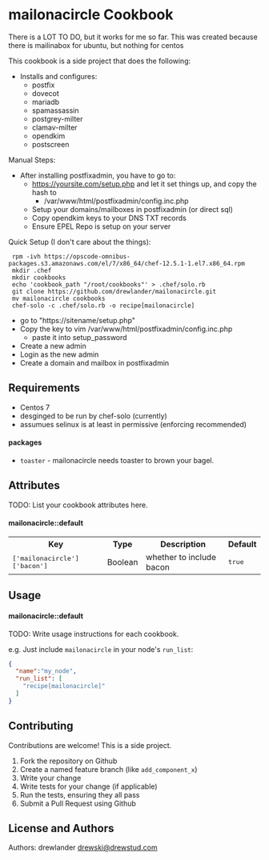 mailonacircle Cookbook
======================
There is a LOT TO DO, but it works for me so far.
This was created because there is mailinabox for ubuntu, but nothing for centos

This cookbook is a side project that does the following:
* Installs and configures:
  * postfix
  * dovecot
  * mariadb
  * spamassassin
  * postgrey-milter
  * clamav-milter
  * opendkim
  * postscreen

Manual Steps:
* After installing postfixadmin, you have to go to:
  * https://yoursite.com/setup.php and let it set things up, and copy the hash to
    * /var/www/html/postfixadmin/config.inc.php 
  * Setup your domains/mailboxes in postfixadmin (or direct sql)
  * Copy opendkim keys to your DNS TXT records
  * Ensure EPEL Repo is setup on your server

Quick Setup (I don't care about the things):
```
 rpm -ivh https://opscode-omnibus-packages.s3.amazonaws.com/el/7/x86_64/chef-12.5.1-1.el7.x86_64.rpm
 mkdir .chef
 mkdir cookbooks
 echo 'cookbook_path "/root/cookbooks"' > .chef/solo.rb
 git clone https://github.com/drewlander/mailonacircle.git
 mv mailonacircle cookbooks
 chef-solo -c .chef/solo.rb -o recipe[mailonacircle]
```
* go to "https://sitename/setup.php"
* Copy the key to vim /var/www/html/postfixadmin/config.inc.php
  * paste it into setup_password
* Create a new admin
* Login as the new admin
* Create a domain and mailbox in postfixadmin

Requirements
------------
  * Centos 7
  * desginged to be run by chef-solo (currently)
  * assumues selinux is at least in permissive (enforcing recommended)

#### packages
- `toaster` - mailonacircle needs toaster to brown your bagel.

Attributes
----------
TODO: List your cookbook attributes here.

#### mailonacircle::default
<table>
  <tr>
    <th>Key</th>
    <th>Type</th>
    <th>Description</th>
    <th>Default</th>
  </tr>
  <tr>
    <td><tt>['mailonacircle']['bacon']</tt></td>
    <td>Boolean</td>
    <td>whether to include bacon</td>
    <td><tt>true</tt></td>
  </tr>
</table>

Usage
-----
#### mailonacircle::default
TODO: Write usage instructions for each cookbook.

e.g.
Just include `mailonacircle` in your node's `run_list`:

```json
{
  "name":"my_node",
  "run_list": [
    "recipe[mailonacircle]"
  ]
}
```

Contributing
------------
Contributions are welcome! This is a side project. 
1. Fork the repository on Github
2. Create a named feature branch (like `add_component_x`)
3. Write your change
4. Write tests for your change (if applicable)
5. Run the tests, ensuring they all pass
6. Submit a Pull Request using Github

License and Authors
-------------------
Authors: drewlander <drewski@drewstud.com>
